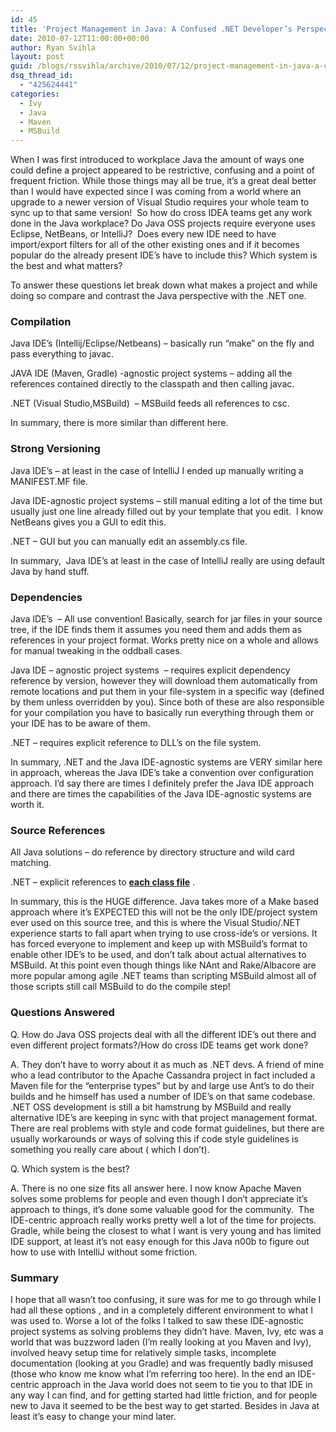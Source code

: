 ```yaml
---
id: 45
title: 'Project Management in Java: A Confused .NET Developer’s Perspective'
date: 2010-07-12T11:00:00+00:00
author: Ryan Svihla
layout: post
guid: /blogs/rssvihla/archive/2010/07/12/project-management-in-java-a-confused-net-developer-s-perspective.aspx
dsq_thread_id:
  - "425624441"
categories:
  - Ivy
  - Java
  - Maven
  - MSBuild
---
```

When I was first introduced to workplace Java the amount of ways one could define a project appeared to be restrictive, confusing and a point of frequent friction. While those things may all be true, it’s a great deal better than I would have expected since I was coming from a world where an upgrade to a newer version of Visual Studio requires your whole team to sync up to that same version!&#160; So how do cross IDEA teams get any work done in the Java workplace? Do Java OSS projects require everyone uses Eclipse, NetBeans, or IntelliJ?&#160; Does every new IDE need to have import/export filters for all of the other existing ones and if it becomes popular do the already present IDE’s have to include this? Which system is the best and what matters?

To answer these questions let break down what makes a project and while doing so compare and contrast the Java perspective with the .NET one.

### Compilation

Java IDE’s (Intellij/Eclipse/Netbeans) – basically run “make” on the fly and pass everything to javac.

JAVA IDE (Maven, Gradle) -agnostic project systems – adding all the references contained directly to the classpath and then calling javac.

.NET (Visual Studio,MSBuild)&#160; – MSBuild feeds all references to csc.

In summary, there is more similar than different here.

### Strong Versioning

Java IDE’s – at least in the case of IntelliJ I ended up manually writing a MANIFEST.MF file.

Java IDE-agnostic project systems – still manual editing a lot of the time but usually just one line already filled out by your template that you edit.&#160; I know NetBeans gives you a GUI to edit this. 

.NET – GUI but you can manually edit an assembly.cs file. 

In summary,&#160; Java IDE’s at least in the case of IntelliJ really are using default Java by hand stuff.

### Dependencies

Java IDE’s&#160; – All use convention! Basically, search for jar files in your source tree, if the IDE finds them it assumes you need them and adds them as references in your project format. Works pretty nice on a whole and allows for manual tweaking in the oddball cases.

Java IDE &#8211; agnostic project systems&#160; – requires explicit dependency reference by version, however they will download them automatically from remote locations and put them in your file-system in a specific way (defined by them unless overridden by you). Since both of these are also responsible for your compilation you have to basically run everything through them or your IDE has to be aware of them.

.NET – requires explicit reference to DLL’s on the file system.

In summary, .NET and the Java IDE-agnostic systems are VERY similar here in approach, whereas the Java IDE’s take a convention over configuration approach. I’d say there are times I definitely prefer the Java IDE approach and there are times the capabilities of the Java IDE-agnostic systems are worth it.

### 

### Source References

All Java solutions – do reference by directory structure and wild card matching.

.NET – explicit references to **<u>each class file</u>** .

In summary, this is the HUGE difference. Java takes more of a Make based approach where it’s EXPECTED this will not be the only IDE/project system ever used on this source tree, and this is where the Visual Studio/.NET experience starts to fall apart when trying to use cross-ide’s or versions. It has forced everyone to implement and keep up with MSBuild’s format to enable other IDE’s to be used, and don’t talk about actual alternatives to MSBuild. At this point even though things like NAnt and Rake/Albacore are more popular among agile .NET teams than scripting MSBuild almost all of those scripts still call MSBuild to do the compile step! 

### Questions Answered

Q. How do Java OSS projects deal with all the different IDE’s out there and even different project formats?/How do cross IDE teams get work done?

A. They don’t have to worry about it as much as .NET devs. A friend of mine who a lead contributor to the Apache Cassandra project in fact included a Maven file for the “enterprise types” but by and large use Ant’s to do their builds and he himself has used a number of IDE’s on that same codebase. .NET OSS development is still a bit hamstrung by MSBuild and really alternative IDE’s are keeping in sync with that project management format. There are real problems with style and code format guidelines, but there are usually workarounds or ways of solving this if code style guidelines is something you really care about ( which I don’t).

Q. Which system is the best?

A. There is no one size fits all answer here. I now know Apache Maven solves some problems for people and even though I don’t appreciate it’s approach to things, it’s done some valuable good for the community.&#160; The IDE-centric approach really works pretty well a lot of the time for projects. Gradle, while being the closest to what I want is very young and has limited IDE support, at least it’s not easy enough for this Java n00b to figure out how to use with IntelliJ without some friction.

### Summary

I hope that all wasn’t too confusing, it sure was for me to go through while I had all these options , and in a completely different environment to what I was used to. Worse a lot of the folks I talked to saw these IDE-agnostic project systems as solving problems they didn’t have. Maven, Ivy, etc was a world that was buzzword laden (I’m really looking at you Maven and Ivy), involved heavy setup time for relatively simple tasks, incomplete documentation (looking at you Gradle) and was frequently badly misused (those who know me know what I’m referring too here). In the end an IDE-centric approach in the Java world does not seem to tie you to that IDE in any way I can find, and for getting started had little friction, and for people new to Java it seemed to be the best way to get started. Besides in Java at least it’s easy to change your mind later.
